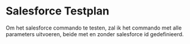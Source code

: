 # Salesforce Testplan

Om het salesforce commando te testen, zal ik het commando met alle parameters uitvoeren, beide met en zonder salesforce id gedefinieerd.
